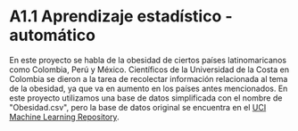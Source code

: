 # A1.1 Aprendizaje estadístico - automático
En este proyecto se habla de la obesidad de ciertos países latinomaricanos como Colombia, Perú y México. Científicos de la Universidad de la Costa en Colombia se dieron
a la tarea de recolectar información relacionada al tema de la obesidad, ya que va en aumento en los países antes mencionados. En este proyecto utilizamos una base de datos simplificada con el nombre de "Obesidad.csv", pero la base de datos 
original se encuentra en el [UCI Machine Learning Repository](https://archive.ics.uci.edu/dataset/544/estimation+of+obesity+levels+based+on+eating+habits+and+physical+condition).
